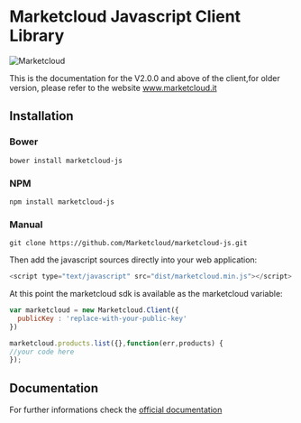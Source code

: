 # Marketcloud Javascript Client Library
![Marketcloud](http://beta.marketcloud.it/img/logo/new_with_text.png)

This is the documentation for the V2.0.0 and above of the client,for older version, please refer to the website www.marketcloud.it

## Installation
### Bower
```
bower install marketcloud-js
```
### NPM
```
npm install marketcloud-js
```
### Manual
```
git clone https://github.com/Marketcloud/marketcloud-js.git
```

Then add the javascript sources directly into your web application:
```javascript
<script type="text/javascript" src="dist/marketcloud.min.js"></script>
```
At this point the marketcloud sdk is available as the marketcloud variable:
```javascript
var marketcloud = new Marketcloud.Client({
  publicKey : 'replace-with-your-public-key'
})

marketcloud.products.list({},function(err,products) {
//your code here
});
```
## Documentation
For further informations check the [official documentation](http://www.marketcloud.it/documentation/javascript)
